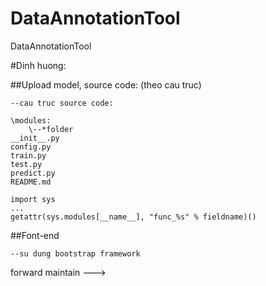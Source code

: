 # DataAnnotationTool
DataAnnotationTool

#Dinh huong:

##Upload model, source code: (theo cau truc)
```
--cau truc source code:

\modules:
	\--*folder
__init__.py
config.py
train.py
test.py
predict.py
README.md
```
```
import sys
...
getattr(sys.modules[__name__], "func_%s" % fieldname)()
```
##Font-end
```
--su dung bootstrap framework

```

forward maintain --->
